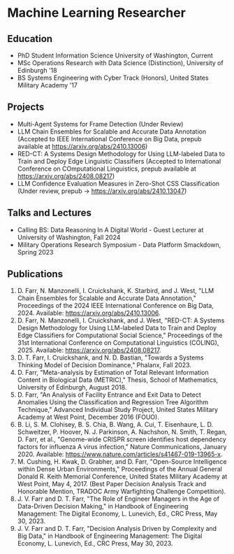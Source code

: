 # Machine Learning Researcher

## Education
- PhD Student Information Science University of Washington, Current
- MSc Operations Research with Data Science (Distinction), University of Edinburgh '18
- BS Systems Engineering with Cyber Track (Honors), United States Military Academy '17

## Projects
- Multi-Agent Systems for Frame Detection (Under Review)
- LLM Chain Ensembles for Scalable and Accurate Data Annotation (Accepted to IEEE International Conference on Big Data, prepub available at https://arxiv.org/abs/2410.13006)
- RED-CT: A Systems Design Methodology for Using LLM-labeled Data to Train and Deploy Edge Linguistic Classifiers (Accepted to International Conference on COmputational Linguistics, prepub available at https://arxiv.org/abs/2408.08217)
- LLM Confidence Evaluation Measures in Zero-Shot CSS Classification (Under review, prepub -> https://arxiv.org/abs/2410.13047)

## Talks and Lectures
- Calling BS: Data Reasoning In A Digital World - Guest Lecturer at University of Washington, Fall 2024
- Military Operations Research Symposium - Data Platform Smackdown, Spring 2023


## Publications
1. D. Farr, N. Manzonelli, I. Cruickshank, K. Starbird, and J. West, "LLM Chain Ensembles for Scalable and Accurate Data Annotation," Proceedings of the 2024 IEEE International Conference on Big Data, 2024. Available: https://arxiv.org/abs/2410.13006.
2. D. Farr, N. Manzonelli, I. Cruickshank, and J. West, "RED-CT: A Systems Design Methodology for Using LLM-labeled Data to Train and Deploy Edge Classifiers for Computational Social Science," Proceedings of the 31st International Conference on Computational Linguistics (COLING), 2025. Available: https://arxiv.org/abs/2408.08217.
3. D. T. Farr, I. Cruickshank, and N. D. Bastian, "Towards a Systems Thinking Model of Decision Dominance," Phalanx, Fall 2023.
4. D. Farr, "Meta-analysis by Estimation of Total Relevant Information Content in Biological Data (METRIC)," Thesis, School of Mathematics, University of Edinburgh, August 2018.
5. D. Farr, "An Analysis of Facility Entrance and Exit Data to Detect Anomalies Using the Classification and Regression Tree Algorithm Technique," Advanced Individual Study Project, United States Military Academy at West Point, December 2016 (FOUO).
6. B. Li, S. M. Clohisey, B. S. Chia, B. Wang, A. Cui, T. Eisenhaure, L. D. Schweitzer, P. Hoover, N. J. Parkinson, A. Nachshon, N. Smith, T. Regan, D. Farr, et al., "Genome-wide CRISPR screen identifies host dependency factors for influenza A virus infection," Nature Communications, January 2020. Available: https://www.nature.com/articles/s41467-019-13965-x.
7. M. Cushing, H. Kwak, D. Grabher, and D. Farr, "Open-Source Intelligence within Dense Urban Environments," Proceedings of the Annual General Donald R. Keith Memorial Conference, United States Military Academy at West Point, May 4, 2017. (Best Paper Decision Analysis Track and Honorable Mention, TRADOC Army Warfighting Challenge Competition).
8. J. V. Farr and D. T. Farr, "The Role of Engineer Managers in the Age of Data-Driven Decision Making," in Handbook of Engineering Management: The Digital Economy, L. Lunevich, Ed., CRC Press, May 30, 2023.
9. J. V. Farr and D. T. Farr, "Decision Analysis Driven by Complexity and Big Data," in Handbook of Engineering Management: The Digital Economy, L. Lunevich, Ed., CRC Press, May 30, 2023.

